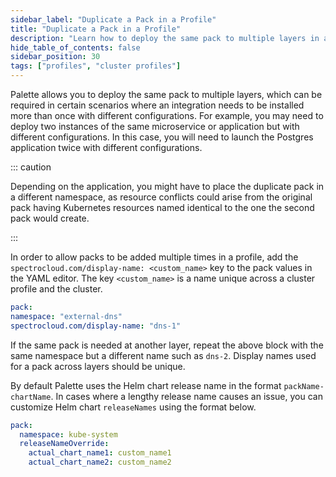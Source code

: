 ```yaml
---
sidebar_label: "Duplicate a Pack in a Profile"
title: "Duplicate a Pack in a Profile"
description: "Learn how to deploy the same pack to multiple layers in a Palette cluster profile."
hide_table_of_contents: false
sidebar_position: 30
tags: ["profiles", "cluster profiles"]
---
```




Palette allows you to deploy the same pack to multiple layers, which can be required in certain scenarios where an integration needs to be installed more than once with different configurations. For example, you may need to deploy two instances of the same microservice or application but with different configurations. In this case, you will need to launch the Postgres application twice with different configurations.

::: caution

Depending on the application, you might have to place the duplicate pack in a different namespace, as resource conflicts could arise from the original pack having Kubernetes resources named identical to the one the second pack would create.

:::

In order to allow packs to be added multiple times in a profile, add the `spectrocloud.com/display-name: <custom_name>` key to the pack values in the YAML editor. The key `<custom_name>` is a name unique across a cluster profile and the cluster.

```yaml hideClipboard
pack:
namespace: "external-dns"
spectrocloud.com/display-name: "dns-1"
```

If the same pack is needed at another layer, repeat the above block with the same namespace but a different name such as `dns-2`. Display names used for a pack across layers should be unique. 

By default Palette uses the Helm chart release name in the format `packName-chartName`. In cases where a lengthy release name causes an issue, you can customize Helm chart `releaseNames` using the format below.

```yaml hideClipboard
pack:
  namespace: kube-system
  releaseNameOverride:
    actual_chart_name1: custom_name1
    actual_chart_name2: custom_name2
```